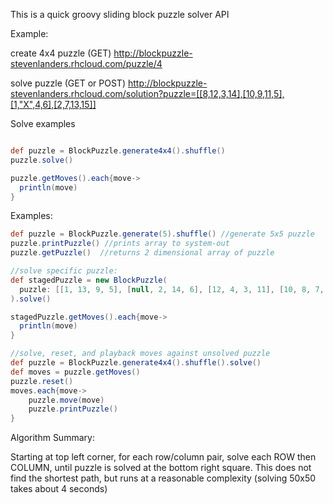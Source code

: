 This is a quick groovy sliding block puzzle solver API

Example:

create 4x4 puzzle (GET)
http://blockpuzzle-stevenlanders.rhcloud.com/puzzle/4

solve puzzle (GET or POST)
http://blockpuzzle-stevenlanders.rhcloud.com/solution?puzzle=[[8,12,3,14],[10,9,11,5],[1,"X",4,6],[2,7,13,15]]

Solve examples

```groovy

def puzzle = BlockPuzzle.generate4x4().shuffle()
puzzle.solve()

puzzle.getMoves().each{move->
  println(move)
}

```

Examples:
```groovy
def puzzle = BlockPuzzle.generate(5).shuffle() //generate 5x5 puzzle
puzzle.printPuzzle() //prints array to system-out
puzzle.getPuzzle()  //returns 2 dimensional array of puzzle

//solve specific puzzle:
def stagedPuzzle = new BlockPuzzle(
  puzzle: [[1, 13, 9, 5], [null, 2, 14, 6], [12, 4, 3, 11], [10, 8, 7, 15]]
).solve()

stagedPuzzle.getMoves().each{move->
  println(move)
}

//solve, reset, and playback moves against unsolved puzzle
def puzzle = BlockPuzzle.generate4x4().shuffle().solve()
def moves = puzzle.getMoves()
puzzle.reset()
moves.each{move->
    puzzle.move(move)
    puzzle.printPuzzle()
}

```

Algorithm Summary:

Starting at top left corner, for each row/column pair, solve each ROW then COLUMN, until puzzle is solved at the bottom right square.  This does not find the shortest path, but runs at a reasonable complexity (solving 50x50 takes about 4 seconds)
